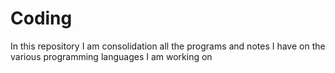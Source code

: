 # Coding
In this repository I am consolidation all the programs and notes I have on the various programming languages I am working on
